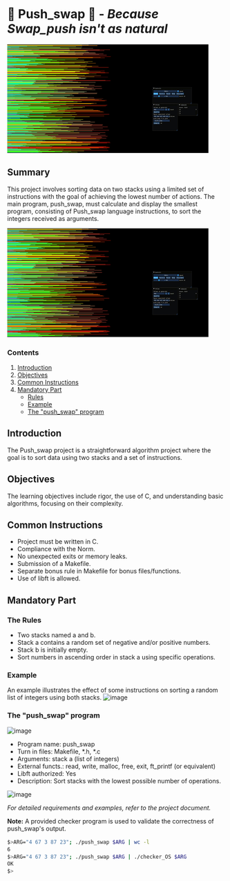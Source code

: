 #  🔢 **Push_swap** 🛃 - _Because Swap_push isn't as natural_
![til](https://github.com/coviccinelle/42_push_swap/blob/main/push_swap.gif)

## Summary
This project involves sorting data on two stacks using a limited set of instructions with the goal of achieving the lowest number of actions. The main program, push_swap, must calculate and display the smallest program, consisting of Push_swap language instructions, to sort the integers received as arguments.


![til](https://github.com/coviccinelle/42_push_swap/blob/main/push_swap_visualize.gif)

### Contents
1. [Introduction](#introduction)
2. [Objectives](#objectives)
3. [Common Instructions](#common-instructions)
4. [Mandatory Part](#mandatory-part)
   - [Rules](#the-rules)
   - [Example](#example)
   - [The "push_swap" program](#the-push_swap-program)

## Introduction
The Push_swap project is a straightforward algorithm project where the goal is to sort data using two stacks and a set of instructions.

## Objectives
The learning objectives include rigor, the use of C, and understanding basic algorithms, focusing on their complexity.

## Common Instructions
- Project must be written in C.
- Compliance with the Norm.
- No unexpected exits or memory leaks.
- Submission of a Makefile.
- Separate bonus rule in Makefile for bonus files/functions.
- Use of libft is allowed.

## Mandatory Part

### The Rules
- Two stacks named a and b.
- Stack a contains a random set of negative and/or positive numbers.
- Stack b is initially empty.
- Sort numbers in ascending order in stack a using specific operations.

### Example
An example illustrates the effect of some instructions on sorting a random list of integers using both stacks.
![image](https://github.com/coviccinelle/42_push_swap/assets/51762886/03f1c42c-cd27-44ea-b571-82ea4e81368d)


### The "push_swap" program

![image](https://github.com/coviccinelle/42_push_swap/assets/51762886/6c3b0ff3-0b0d-483d-8944-7176b77fd3bf)

- Program name: push_swap
- Turn in files: Makefile, *.h, *.c
- Arguments: stack a (list of integers)
- External functs.: read, write, malloc, free, exit, ft_printf (or equivalent)
- Libft authorized: Yes
- Description: Sort stacks with the lowest possible number of operations.

![image](https://github.com/coviccinelle/42_push_swap/assets/51762886/803d89b0-797a-4177-9e64-bd95ef22d8d6)

*For detailed requirements and examples, refer to the project document.*

**Note:** A provided checker program is used to validate the correctness of push_swap's output.

```bash
$>ARG="4 67 3 87 23"; ./push_swap $ARG | wc -l
6
$>ARG="4 67 3 87 23"; ./push_swap $ARG | ./checker_OS $ARG
OK
$>
